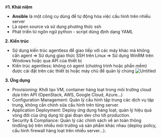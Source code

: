 #**1. Khái niệm**
- **Ansible** là một công cụ dùng để tự động hóa việc cấu hình trên nhiều server
- Là open source và sử dụng phương thức ssh
- Phát triển từ ngôn ngữ python - script dùng định dạng YAML

**2. Kiến trúc**
- Sử dụng kiến trúc agentless để giao tiếp với các máy khác mà không cần agent
    ⇒ Sử dụng giao thức SSH trên Linux
    ⇒ Sử dụng WinRM trên Windows hoặc qua API của thiết bị
- Kiến trúc agentless: không có agent (chương trình hoặc phần mềm) được cài đặt trên các thiết bị hoặc máy chủ để quản lý chúng
![Untitled](https://prod-files-secure.s3.us-west-2.amazonaws.com/94e15b59-8e5c-4dab-8847-35416566f202/cf2d8622-4269-4468-aae3-5a9d192d9b07/Untitled.png)

**3. Ứng dụng**
- Provisioning: Khởi tạo VM, container hàng loạt trong môi trường cloud dựa trên API (OpenStack, AWS, Google Cloud, Azure…)
- Configuration Management: Quản lý cấu hình tập trung các dịch vụ tập trung, không cần chỉnh sửa cấu hình trên từng server.
- Application Deployment: Deploy ứng dụng hàng loạt, quản lý hiệu quả vòng đời của ứng dụng từ giai đoạn dev cho tới production.
- Security & Compliance: Quản lý các chính sách về an toàn thông tinđồng bộ trên nhiều môi trường và sản phẩm khác nhau (deploy policy, cấu hình firewall hàng loạt trên nhiều server…).
